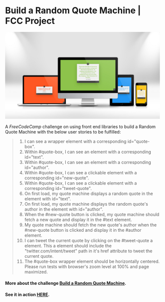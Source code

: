 # Build a Random Quote Machine | FCC Project

[![Random Quote Machine](demo.jpg "Random Quote Machine")](https://amr-adel.github.io/fcc-random-quote/)

A *FreeCodeCamp* challenge on using front end libraries to build a Random Quote Machine with the below user stories to be fulfilled:

> 1. I can see a wrapper element with a corresponding id="quote-box".
> 2. Within #quote-box, I can see an element with a corresponding id="text".
> 3. Within #quote-box, I can see an element with a corresponding id="author".
> 4. Within #quote-box, I can see a clickable element with a corresponding id="new-quote".
> 5. Within #quote-box, I can see a clickable element with a corresponding id="tweet-quote".
> 6. On first load, my quote machine displays a random quote in the element with id="text".
> 7. On first load, my quote machine displays the random quote's author in the element with id="author".
> 8. When the #new-quote button is clicked, my quote machine should fetch a new quote and display it in the #text element.
> 9. My quote machine should fetch the new quote's author when the #new-quote button is clicked and display it in the #author element.
> 10. I can tweet the current quote by clicking on the #tweet-quote a element. This a element should include the "twitter.com/intent/tweet" path in it's href attribute to tweet the current quote.
> 11. The #quote-box wrapper element should be horizontally centered. Please run tests with browser's zoom level at 100% and page maximized.

#### More about the challenge [Build a Random Quote Machine](https://learn.freecodecamp.org/front-end-libraries/front-end-libraries-projects/build-a-random-quote-machine/).
#### See it in action [HERE](https://amr-adel.github.io/fcc-random-quote/).
